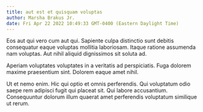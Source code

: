 ```yaml
---
title: aut est et quisquam voluptas
author: Marsha Brakus Jr.
date: Fri Apr 22 2022 10:49:33 GMT-0400 (Eastern Daylight Time)
---
```

Eos aut qui vero cum aut qui. Sapiente culpa distinctio sunt debitis consequatur eaque voluptas mollitia laboriosam. Itaque ratione assumenda nam voluptas. Aut nihil aliquid dignissimos sit soluta ad.

 Aperiam voluptates voluptates in a veritatis ad perspiciatis. Fuga dolorem maxime praesentium sint. Dolorem eaque amet nihil.

 Ut et nemo enim. Hic qui optio et omnis perferendis. Qui voluptatum odio saepe rem adipisci fugit qui placeat sit. Qui labore accusantium. Consequuntur dolorum illum quaerat amet perferendis voluptatum similique ut rerum.
